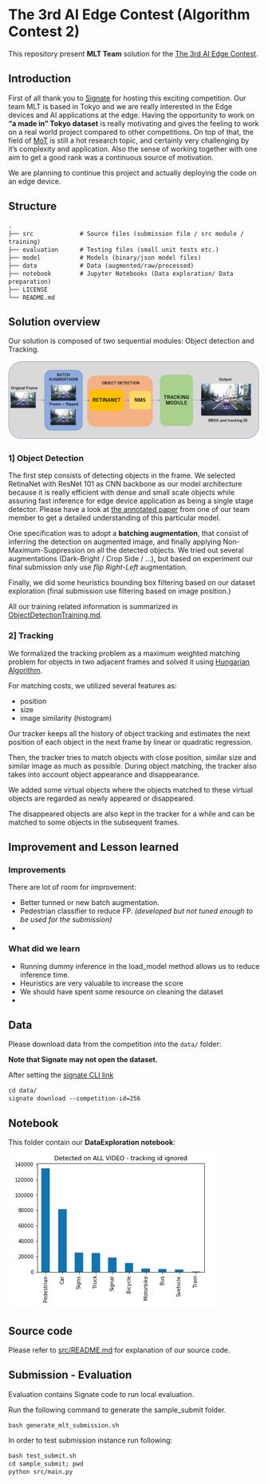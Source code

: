# The 3rd AI Edge Contest (Algorithm Contest 2)
This repository present **MLT Team** solution for the  [The 3rd AI Edge Contest](https://signate.jp/competitions/256).

## Introduction
First of all thank you to [Signate](https://signate.jp/) for hosting this exciting competition.
Our team MLT is based in Tokyo and we are really interested in the Edge devices and AI applications at the edge.
Having the opportunity to work on **“a made in” Tokyo dataset** is really motivating and gives the feeling to work on a real world project compared to other competitions.
On top of that, the field of [MoT](https://en.wikipedia.org/wiki/Multiple_object_tracking) is still a hot research topic, and certainly very challenging by it’s complexity and application.
Also the sense of working together with one aim to get a good rank was a continuous source of motivation.

We are planning to continue this project and actually deploying the code on an edge device.

## Structure
    .
    ├── src             # Source files (submission file / src module / training)
    ├── evaluation      # Testing files (small unit tests etc.)
    ├── model           # Models (binary/json model files)
    ├── data            # Data (augmented/raw/processed)
    ├── notebook        # Jupyter Notebooks (Data exploration/ Data preparation)
    ├── LICENSE
    └── README.md

## Solution overview

Our solution is composed of two sequential modules: Object detection and Tracking.

![overview](notebook/overview.png)

### 1] Object Detection
The first step consists of detecting objects in the frame.
We selected RetinaNet with ResNet 101 as CNN backbone as our model architecture because it is really efficient with dense and small scale objects while assuring fast inference for edge device application as being a single stage detector. Please have a look at [the annotated paper](https://github.com/Machine-Learning-Tokyo/papers-with-annotations/blob/master/object-detection/RetinaNet.pdf) from one of our team member to get a detailed understanding of this particular model.

One specification was to adopt a **batching augmentation**, that consist of inferring the detection on augmented image, and finally applying Non-Maximum-Suppression on all the detected objects. We tried out several augmentations (Dark-Bright / Crop Side / ...), but based on experiment our final submission only use *flip Right-Left* augmentation.

Finally, we did some heuristics bounding box filtering based on our dataset exploration (final submission use filtering based on image position.)

All our training related information is summarized in [ObjectDetectionTraining.md](src/ObjectDetectionTraining.md).

### 2] Tracking

We formalized the tracking problem as a maximum weighted matching problem for objects in two adjacent frames and solved it using [Hungarian Algorithm](https://en.wikipedia.org/wiki/Hungarian_algorithm#:~:text=Hungarian%20algorithm%20%2D%20Wikipedia-,Hungarian%20algorithm,anticipated%20later%20primal%2Ddual%20methods.).

For matching costs, we utilized several features as:
- position
- size
- image similarity (histogram)

Our tracker keeps all the history of object tracking and estimates the next position of each object in the next frame by linear or quadratic regression.

Then, the tracker tries to match objects with close position, similar size and similar image as much as possible.
During object matching, the tracker also takes into account object appearance and disappearance.

We added some virtual objects where the objects matched to these virtual objects are regarded as newly appeared or disappeared.

The disappeared objects are also kept in the tracker for a while and can be matched to some objects in the subsequent frames.

## Improvement and Lesson learned

### Improvements
There are lot of room for improvement:
- Better tunned or new batch augmentation.
- Pedestrian classifier to reduce FP. *(developed but not tuned enough to be used for the submission)*
-

### What did we learn
- Running dummy inference in the load_model method allows us to reduce inference time.
- Heuristics are very valuable to increase the score
- We should have spent some resource on cleaning the dataset
-

## Data
Please download data from the competition into the ```data/``` folder:

**Note that Signate may not open the dataset.**

After setting the [signate CLI link](https://pypi.org/project/signate/)
```
cd data/
signate download --competition-id=256
```

## Notebook
This folder contain our **DataExploration notebook**:

![overview](notebook/all_video.png)

## Source code
Please refer to [src/README.md](src/README.md) for explanation of our source code.

## Submission - Evaluation

Evaluation contains Signate code to run local evaluation.

Run the following command to generate the sample_submit folder.
```
bash generate_mlt_submission.sh
```

In order to test submission instance run following:
```
bash test_submit.sh
cd sample_submit; pwd
python src/main.py
```
